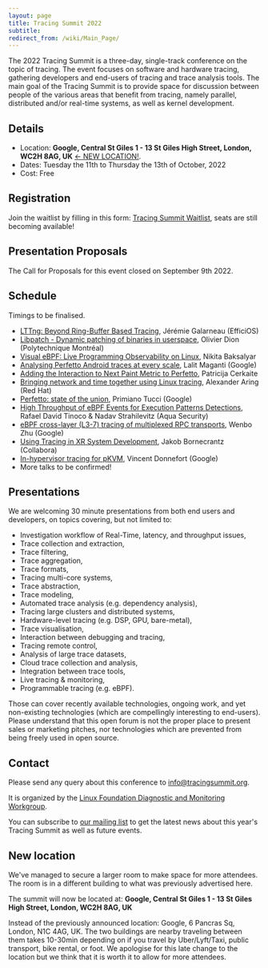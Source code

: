 ```yaml
---
layout: page
title: Tracing Summit 2022
subtitle:
redirect_from: /wiki/Main_Page/
---
```


The 2022 Tracing Summit is a three-day, single-track conference on the topic of tracing. The event focuses on software and hardware tracing, gathering developers and end-users of tracing and trace analysis tools. The main goal of the Tracing Summit is to provide space for discussion between people of the various areas that benefit from tracing, namely parallel, distributed and/or real-time systems, as well as kernel development.

## Details
- Location: **Google, Central St Giles 1 - 13 St Giles High Street, London, WC2H 8AG, UK** [<- NEW LOCATION!](#new-location).
- Dates: Tuesday the 11th to Thursday the 13th of October, 2022
- Cost: Free

## Registration
Join the waitlist by filling in this form: [Tracing Summit Waitlist](https://docs.google.com/forms/d/e/1FAIpQLScaHabfZ8rZ2z_vun_iePMcu6H1AqlODJpuJeuyUh9GmhFWEw/viewform), seats are still becoming available!

## Presentation Proposals
The Call for Proposals for this event closed on September 9th 2022.

## Schedule
Timings to be finalised.
* [LTTng: Beyond Ring-Buffer Based Tracing](/ts/2022/beyondtheringbuffer), Jérémie Galarneau (EfficiOS)
* [Libpatch - Dynamic patching of binaries in userspace](/ts/2022/libpatch), Olivier Dion (Polytechnique Montréal)
* [Visual eBPF: Live Programming Observability on Linux](/ts/2022/visualebpf), Nikita Baksalyar
* [Analysing Perfetto Android traces at every scale](/ts/2022/analysingandroidtraces), Lalit Maganti (Google)
* [Adding the Interaction to Next Paint Metric to Perfetto](/ts/2022/nextpaint), Patricija Cerkaite
* [Bringing network and time together using Linux tracing](/ts/2022/networkandtime), Alexander Aring (Red Hat)
* [Perfetto: state of the union](/ts/2022/perfetto), Primiano Tucci (Google)
* [High Throughput of eBPF Events for Execution Patterns Detections](/ts/2022/ebpfpatterns), Rafael David Tinoco & Nadav Strahilevitz (Aqua Security)
* [eBPF cross-layer (L3-7) tracing of multiplexed RPC transports](/ts/2022/ebpfrpc), Wenbo Zhu (Google)
* [Using Tracing in XR System Development](/ts/2022/tracingxr), Jakob Bornecrantz (Collabora)
* [In-hypervisor tracing for pKVM](/ts/2022/hypervisortracing), Vincent Donnefort (Google)
* More talks to be confirmed!

## Presentations
We are welcoming 30 minute presentations from both end users and developers, on topics covering, but not limited to:

* Investigation workflow of Real-Time, latency, and throughput issues,
* Trace collection and extraction,
* Trace filtering,
* Trace aggregation,
* Trace formats,
* Tracing multi-core systems,
* Trace abstraction,
* Trace modeling,
* Automated trace analysis (e.g. dependency analysis),
* Tracing large clusters and distributed systems,
* Hardware-level tracing (e.g. DSP, GPU, bare-metal),
* Trace visualisation,
* Interaction between debugging and tracing,
* Tracing remote control,
* Analysis of large trace datasets,
* Cloud trace collection and analysis,
* Integration between trace tools,
* Live tracing & monitoring,
* Programmable tracing (e.g. eBPF).

Those can cover recently available technologies, ongoing work, and yet non-existing technologies (which are compellingly interesting to end-users). Please understand that this open forum is not the proper place to present sales or marketing pitches, nor technologies which are prevented from being freely used in open source.

## Contact
Please send any query about this conference to [info@tracingsummit.org](mailto:info@tracingsummit.org).

It is organized by the [Linux Foundation Diagnostic and Monitoring Workgroup](https://diamon.org).

You can subscribe to [our mailing list](https://eepurl.com/goakfv) to get the latest news about this year's Tracing Summit as well as future events.

## New location

We've managed to secure a larger room to make space for more attendees.
The room is in a different building to what was previously advertised here.

The summit will now be located at:  **Google, Central St Giles 1 - 13 St Giles High Street, London, WC2H 8AG, UK**

Instead of the previously announced location: Google, 6 Pancras Sq, London, N1C 4AG, UK.
The two buildings are nearby traveling between them takes 10-30min depending on if you travel by Uber/Lyft/Taxi, public transport, bike rental, or foot.
We apologise for this late change to the location but we think that it is worth it to allow for more attendees.
